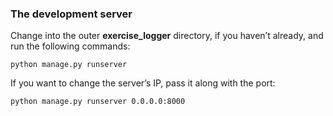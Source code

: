 ### The development server

Change into the outer **exercise_logger** directory, if you haven’t already, and run the following commands:

```python manage.py runserver```

If you want to change the server’s IP, pass it along with the port:

```python manage.py runserver 0.0.0.0:8000```
